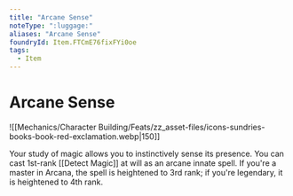 ```yaml
---
title: "Arcane Sense"
noteType: ":luggage:"
aliases: "Arcane Sense"
foundryId: Item.FTCmE76fixFYi0oe
tags:
  - Item
---
```


# Arcane Sense
![[Mechanics/Character Building/Feats/zz_asset-files/icons-sundries-books-book-red-exclamation.webp|150]]

Your study of magic allows you to instinctively sense its presence. You can cast 1st-rank [[Detect Magic]] at will as an arcane innate spell. If you're a master in Arcana, the spell is heightened to 3rd rank; if you're legendary, it is heightened to 4th rank.
